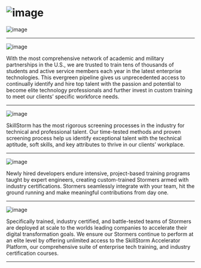 # ![image](https://github.com/DJ322/SkillStorm/assets/72959116/10d7fbc1-61d5-4edc-9659-fcd27f9a4900)


![image](https://github.com/DJ322/SkillStorm/assets/72959116/c27b5de2-6705-4fea-966a-5c619a3d06be)
___________________________________________________________________________________________________





![image](https://github.com/DJ322/SkillStorm/assets/72959116/a5af0bd9-e854-42da-8080-75da152f69dc)

With the most comprehensive network of academic and military partnerships in the U.S., we are trusted to train tens of thousands of students and active service members each year in the latest enterprise technologies. This evergreen pipeline gives us unprecedented access to continually identify and hire top talent with the passion and potential to become elite technology professionals and further invest in custom training to meet our clients’ specific workforce needs.
___________________________________________________________________________________________________

![image](https://github.com/DJ322/SkillStorm/assets/72959116/685144c4-6763-4143-b25d-4907335a3ca5)

SkillStorm has the most rigorous screening processes in the industry for technical and professional talent. Our time-tested methods and proven screening process help us identify exceptional talent with the technical aptitude, soft skills, and key attributes to thrive in our clients’ workplace.
___________________________________________________________________________________________________

![image](https://github.com/DJ322/SkillStorm/assets/72959116/0f20f7d2-0bab-4b6e-8284-4b32d125d00e)

Newly hired developers endure intensive, project-based training programs taught by expert engineers, creating custom-trained Stormers armed with industry certifications. Stormers seamlessly integrate with your team, hit the ground running and make meaningful contributions from day one.
___________________________________________________________________________________________________
![image](https://github.com/DJ322/SkillStorm/assets/72959116/c2e28f5e-4193-42c5-90b5-e7fed2494bbd)

Specifically trained, industry certified, and battle-tested teams of Stormers are deployed at scale to the worlds leading companies to accelerate their digital transformation goals. We ensure our Stormers continue to perform at an elite level by offering unlimited access to the SkillStorm Accelerator Platform, our comprehensive suite of enterprise tech training, and industry certification courses.
___________________________________________________________________________________________________
